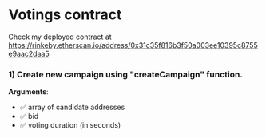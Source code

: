 # Votings contract
Check my deployed contract at https://rinkeby.etherscan.io/address/0x31c35f816b3f50a003ee10395c8755e9aac2daa5


### 1) Create new campaign  using "createCampaign" function. 
 **Arguments**: 
 - :white_check_mark: array of candidate addresses
 - :white_check_mark: bid
 - :white_check_mark: voting duration (in seconds)
